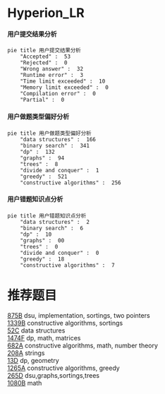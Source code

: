 # Hyperion_LR

<!-- tabs:start -->



#### **用户提交结果分析**

```mermaid
pie title 用户提交结果分析
    "Accepted" :  53
    "Rejected" :  0
    "Wrong answer" :  32
    "Runtime error" :  3
    "Time limit exceeded" :  10
    "Memory limit exceeded" :  0
    "Compilation error" :  0
    "Partial" :  0
```

#### **用户做题类型偏好分析**

```mermaid
pie title 用户做题类型偏好分析
    "data structures" :  166
    "binary search" :  341
    "dp" :  132
    "graphs" :  94
    "trees" :  8
    "divide and conquer" :  1
    "greedy" :  521
    "constructive algorithms" :  256
```
#### **用户错题知识点分析**

```mermaid
pie title 用户错题知识点分析
    "data structures" :  2
    "binary search" :  6
    "dp" :  10
    "graphs" :  00
    "trees" :  0
    "divide and conquer" :  0
    "greedy" :  18
    "constructive algorithms" :  7
```



<!-- tabs:end -->
# 推荐题目
[875B](https://codeforces.com/contest/875/problem/B)		dsu,
                        implementation,
                        sortings,
                        two pointers		  
[1339B](https://codeforces.com/contest/1339/problem/B)		constructive algorithms,
                        sortings		  
[52C](https://codeforces.com/contest/52/problem/C)		data structures		  
[1474F](https://codeforces.com/contest/1474/problem/F)		dp,
                        math,
                        matrices		  
[682A](https://codeforces.com/contest/682/problem/A)		constructive algorithms,
                        math,
                        number theory		  
[208A](https://codeforces.com/contest/208/problem/A)		strings		  
[13D](https://codeforces.com/contest/13/problem/D)		dp,
                        geometry		  
[1265A](https://codeforces.com/contest/1265/problem/A)		constructive algorithms,
                        greedy		  
[265D](https://codeforces.com/contest/265/problem/D)		dsu,graphs,sortings,trees		  
[1080B](https://codeforces.com/contest/1080/problem/B)		math		  
